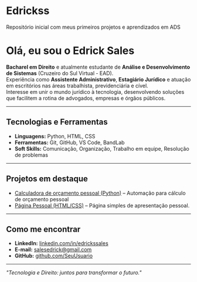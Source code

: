 # Edrickss
Repositório inicial com meus primeiros projetos e aprendizados em ADS
# Olá, eu sou o Edrick Sales 

**Bacharel em Direito** e atualmente estudante de **Análise e Desenvolvimento de Sistemas** (Cruzeiro do Sul Virtual - EAD).  
Experiência como **Assistente Administrativo**, **Estagiário Jurídico** e atuação em escritórios nas áreas trabalhista, previdenciária e cível.  
Interesse em unir o mundo jurídico à tecnologia, desenvolvendo soluções que facilitem a rotina de advogados, empresas e órgãos públicos.  

---

## Tecnologias e Ferramentas
- **Linguagens:** Python, HTML, CSS
- **Ferramentas:** Git, GitHub, VS Code, BandLab
- **Soft Skills:** Comunicação, Organização, Trabalho em equipe, Resolução de problemas

---

## Projetos em destaque
- [Calculadora de orçamento pessoal (Python)](link_projeto) – Automação para cálculo de orçamento pessoal
- [Página Pessoal (HTML/CSS)](link_projeto) – Página simples de apresentação pessoal.

---

## Como me encontrar
- **LinkedIn:** [linkedin.com/in/edrickssales](https://www.linkedin.com/in/edrickssales)
- **E-mail:** salesedrick@gmail.com
- **GitHub:** [github.com/SeuUsuario](https://github.com/edricksales)

---
*"Tecnologia e Direito: juntos para transformar o futuro."*
